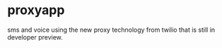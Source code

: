 # proxyapp
sms and voice using the new proxy technology from twilio that is still in developer preview.
